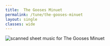 ```yaml
---
title:  The Gooses Minuet
permalink: /tune/the-gooses-minuet
layout: single
classes: wide
---
```


<img src="/tune/scan/the-gooses-minuet.jpg" alt="scanned sheet music for The Gooses Minuet">


